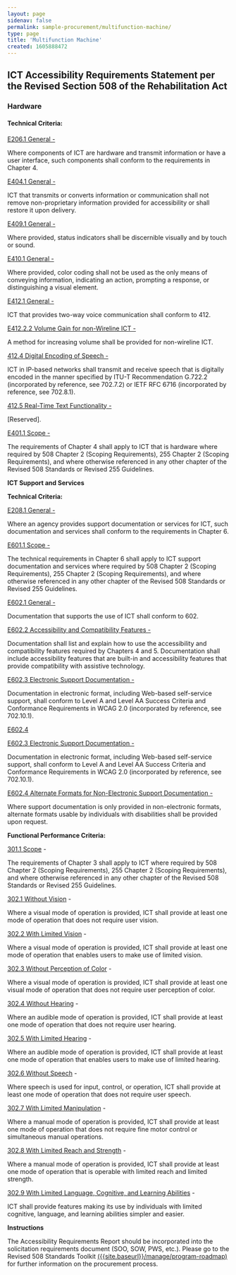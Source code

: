 ```yaml
---
layout: page 
sidenav: false 
permalink: sample-procurement/multifunction-machine/
type: page
title: 'Multifunction Machine'
created: 1605888472
---
```


## **ICT Accessibility Requirements Statement per the Revised Section 508 of the Rehabilitation Act**

### **Hardware**

#### **Technical Criteria:**

[E206.1 General -][1]

Where components of ICT are hardware and transmit information or have a user interface, such components shall conform to the requirements in Chapter 4.

[E404.1 General -][2]

ICT that transmits or converts information or communication shall not remove non-proprietary information provided for accessibility or shall restore it upon delivery.

[E409.1 General -][3]

Where provided, status indicators shall be discernible visually and by touch or sound.

[E410.1 General -][3]

Where provided, color coding shall not be used as the only means of conveying information, indicating an action, prompting a response, or distinguishing a visual element.

[E412.1 General -][4]

ICT that provides two-way voice communication shall conform to 412.

[E412.2.2 Volume Gain for non-Wireline ICT -][5]

A method for increasing volume shall be provided for non-wireline ICT.

[412.4 Digital Encoding of Speech -][6]

ICT in IP-based networks shall transmit and receive speech that is digitally encoded in the manner specified by ITU-T Recommendation G.722.2 (incorporated by reference, see 702.7.2) or IETF RFC 6716 (incorporated by reference, see 702.8.1).

[412.5 Real-Time Text Functionality -][6]

[Reserved].

[E401.1 Scope -][7]

The requirements of Chapter 4 shall apply to ICT that is hardware where required by 508 Chapter 2 (Scoping Requirements), 255 Chapter 2 (Scoping Requirements), and where otherwise referenced in any other chapter of the Revised 508 Standards or Revised 255 Guidelines.

**ICT Support and Services**

**Technical Criteria:**

[E208.1 General -][8]

Where an agency provides support documentation or services for ICT, such documentation and services shall conform to the requirements in Chapter 6.

[E601.1 Scope -][8]

The technical requirements in Chapter 6 shall apply to ICT support documentation and services where required by 508 Chapter 2 (Scoping Requirements), 255 Chapter 2 (Scoping Requirements), and where otherwise referenced in any other chapter of the Revised 508 Standards or Revised 255 Guidelines.

[E602.1 General -][9]

Documentation that supports the use of ICT shall conform to 602.

[E602.2 Accessibility and Compatibility Features -][9]

Documentation shall list and explain how to use the accessibility and compatibility features required by Chapters 4 and 5. Documentation shall include accessibility features that are built-in and accessibility features that provide compatibility with assistive technology.

[E602.3 Electronic Support Documentation -][9]

Documentation in electronic format, including Web-based self-service support, shall conform to Level A and Level AA Success Criteria and Conformance Requirements in WCAG 2.0 (incorporated by reference, see 702.10.1).

[E602.4][9]

[E602.3 Electronic Support Documentation -][10]

Documentation in electronic format, including Web-based self-service support, shall conform to Level A and Level AA Success Criteria and Conformance Requirements in WCAG 2.0 (incorporated by reference, see 702.10.1).

[E602.4 Alternate Formats for Non-Electronic Support Documentation -][10]

Where support documentation is only provided in non-electronic formats, alternate formats usable by individuals with disabilities shall be provided upon request.

**Functional Performance Criteria:**

[301.1 Scope][11] -

The requirements of Chapter 3 shall apply to ICT where required by 508 Chapter 2 (Scoping Requirements), 255 Chapter 2 (Scoping Requirements), and where otherwise referenced in any other chapter of the Revised 508 Standards or Revised 255 Guidelines.

[302.1 Without Vision][12] -

Where a visual mode of operation is provided, ICT shall provide at least one mode of operation that does not require user vision.

[302.2 With Limited Vision][12] -

Where a visual mode of operation is provided, ICT shall provide at least one mode of operation that enables users to make use of limited vision.

[302.3 Without Perception of Color][12] -

Where a visual mode of operation is provided, ICT shall provide at least one visual mode of operation that does not require user perception of color.

[302.4 Without Hearing][12] -

Where an audible mode of operation is provided, ICT shall provide at least one mode of operation that does not require user hearing.

[302.5 With Limited Hearing][12] -

Where an audible mode of operation is provided, ICT shall provide at least one mode of operation that enables users to make use of limited hearing.

[302.6 Without Speech][12] -

Where speech is used for input, control, or operation, ICT shall provide at least one mode of operation that does not require user speech.

[302.7 With Limited Manipulation][12] -

Where a manual mode of operation is provided, ICT shall provide at least one mode of operation that does not require fine motor control or simultaneous manual operations.

[302.8 With Limited Reach and Strength][12] -

Where a manual mode of operation is provided, ICT shall provide at least one mode of operation that is operable with limited reach and limited strength.

[302.9 With Limited Language, Cognitive, and Learning Abilities][12] -

ICT shall provide features making its use by individuals with limited cognitive, language, and learning abilities simpler and easier.

**Instructions**

The Accessibility Requirements Report should be incorporated into the solicitation requirements document (SOO, SOW, PWS, etc.). Please go to the Revised 508 Standards Toolkit [({{site.baseurl}}/manage/program-roadmap)][13] for further information on the procurement process.

 [1]: {{site.baseurl}}/ict-accessibility#e206_1
 [2]: {{site.baseurl}}/ict-accessibility#e404_1
 [3]: {{site.baseurl}}/ict-accessibility#e409_1__e410_1
 [4]: {{site.baseurl}}/ict-accessibility#e412_1
 [5]: {{site.baseurl}}/ict-accessibility#e412_2_2
 [6]: {{site.baseurl}}/ict-accessibility#412_4__412_5
 [7]: {{site.baseurl}}/ict-accessibility#e401_1
 [8]: {{site.baseurl}}/ict-accessibility#e208_1_general
 [9]: {{site.baseurl}}/ict-accessibility#e602_1_general
 [10]: {{site.baseurl}}/ict-accessibility#e602_3__e602_4
 [11]: {{site.baseurl}}/ict-accessibility#e301_1
 [12]: {{site.baseurl}}/ict-accessibility#e302_1
 [13]: {{site.baseurl}}/manage/program-roadmap